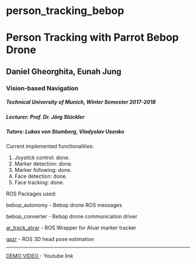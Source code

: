 # person_tracking_bebop
<h1> Person Tracking with Parrot Bebop Drone</h1>
<h2> Daniel Gheorghita, Eunah Jung </h2>

<h3>Vision-based Navigation</h3> 
<h5>Technical University of Munich, Winter Semester 2017-2018</h5> 
<h5>Lecturer: Prof. Dr. Jörg Stückler</h5> 
<h5>Tutors: Lukas von Stumberg, Vladyslav Usenko </h5> 

Current implemented functionalities:

1. Joystick control: done.
2. Marker detection: done.
3. Marker following: done.
4. Face detection: done.
5. Face tracking: done.

ROS Packages used:

bebop_autonomy - Bebop drone ROS messages

bebop_converter - Bebop drone communication driver

<a href="http://wiki.ros.org/ar_track_alvar">ar_track_alvar</a> - ROS Wrapper for Alvar marker tracker

<a href="https://github.com/severin-lemaignan/gazr">gazr</a> - ROS 3D head pose estimation 

---------------------------------------------------------------------------------------------

<a href="https://www.youtube.com/watch?v=mP0GpvL1siY"> DEMO VIDEO </a> - Youtube link
